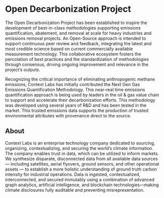 # Open Decarbonization Project

The Open Decarbonization Project has been established to inspire the development of best-in-class methodologies supporting emissions quantification, abatement, and removal at scale for heavy industries and emissions removal projects. An Open-Source approach is intended to support continuous peer review and feedback, integrating the latest and most credible science based on current commercially available measurement technology. This collaborative ecosystem fosters the percolation of best practices and the standardization of methodologies through consensus, driving ongoing improvement and relevance in the project’s outputs.

Recognizing the critical importance of eliminating anthropogenic methane emissions, Context Labs has initially contributed the Next Gen Gas Emissions Quantification Methodology. This near-real time emissions quantification approach is being used by leaders in the oil & gas value chain to support and accelerate their decarbonization efforts. This methodology was developed using several years of R&D and has been tested in the market. This trusted emissions data supports the production of trusted environmental attributes with provenance direct to the source.


## About

Context Labs is an enterprise technology company dedicated to sourcing, organizing, contextualizing, and securing the world’s climate information. The company enables trust in data, which can be utilized to inform markets. We synthesize disparate, disconnected data from all available data sources — including satellites, aerial flyovers, ground sensors, and other operational assets — to establish a more holistic understanding of ground truth carbon intensity for industrial operations. Data is ingested, contextualized, interconnected, and secured immutably using a combination of advanced graph analytics, artificial intelligence, and blockchain technologies—making climate disclosures fully auditable and preventing misrepresentation.

